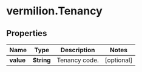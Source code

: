 # vermilion.Tenancy

## Properties

Name | Type | Description | Notes
------------ | ------------- | ------------- | -------------
**value** | **String** | Tenancy code. | [optional] 


